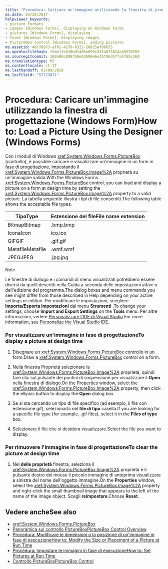 ```yaml
---
title: "Procedura: Caricare un'immagine utilizzando la finestra di progettazione (Windows Form)"
ms.date: 03/30/2017
helpviewer_keywords:
- picture formats
- images [Windows Forms], displaying on Windows Forms
- pictures [Windows Forms], displaying
- forms [Windows Forms], displaying images
- PictureBox control [Windows Forms], adding pictures
ms.assetid: 4dc7b973-afb1-4276-8322-20825af96655
ms.openlocfilehash: febe1fc616bd1405e699c03fa673814a45976769
ms.sourcegitcommit: 160a88c8087b0e63606e6e35f9bd57fa5f69c168
ms.translationtype: MT
ms.contentlocale: it-IT
ms.lasthandoff: 03/09/2019
ms.locfileid: "57723071"
---
```

# <a name="how-to-load-a-picture-using-the-designer-windows-forms"></a><span data-ttu-id="f057a-102">Procedura: Caricare un'immagine utilizzando la finestra di progettazione (Windows Form)</span><span class="sxs-lookup"><span data-stu-id="f057a-102">How to: Load a Picture Using the Designer (Windows Forms)</span></span>
<span data-ttu-id="f057a-103">Con i moduli di Windows <xref:System.Windows.Forms.PictureBox> (controllo), è possibile caricare e visualizzare un'immagine in un form in fase di progettazione, impostando il <xref:System.Windows.Forms.PictureBox.Image%2A> proprietà su un'immagine valida.</span><span class="sxs-lookup"><span data-stu-id="f057a-103">With the Windows Forms <xref:System.Windows.Forms.PictureBox> control, you can load and display a picture on a form at design time by setting the <xref:System.Windows.Forms.PictureBox.Image%2A> property to a valid picture.</span></span> <span data-ttu-id="f057a-104">La tabella seguente illustra i tipi di file consentiti.</span><span class="sxs-lookup"><span data-stu-id="f057a-104">The following table shows the acceptable file types.</span></span>  
  
|<span data-ttu-id="f057a-105">Tipo</span><span class="sxs-lookup"><span data-stu-id="f057a-105">Type</span></span>|<span data-ttu-id="f057a-106">Estensione del file</span><span class="sxs-lookup"><span data-stu-id="f057a-106">File name extension</span></span>|  
|----------|-------------------------|  
|<span data-ttu-id="f057a-107">Bitmap</span><span class="sxs-lookup"><span data-stu-id="f057a-107">Bitmap</span></span>|<span data-ttu-id="f057a-108">.bmp</span><span class="sxs-lookup"><span data-stu-id="f057a-108">.bmp</span></span>|  
|<span data-ttu-id="f057a-109">Icona</span><span class="sxs-lookup"><span data-stu-id="f057a-109">Icon</span></span>|<span data-ttu-id="f057a-110">ico</span><span class="sxs-lookup"><span data-stu-id="f057a-110">.ico</span></span>|  
|<span data-ttu-id="f057a-111">GIF</span><span class="sxs-lookup"><span data-stu-id="f057a-111">GIF</span></span>|<span data-ttu-id="f057a-112">.gif</span><span class="sxs-lookup"><span data-stu-id="f057a-112">.gif</span></span>|  
|<span data-ttu-id="f057a-113">Metafile</span><span class="sxs-lookup"><span data-stu-id="f057a-113">Metafile</span></span>|<span data-ttu-id="f057a-114">.wmf</span><span class="sxs-lookup"><span data-stu-id="f057a-114">.wmf</span></span>|  
|<span data-ttu-id="f057a-115">JPEG</span><span class="sxs-lookup"><span data-stu-id="f057a-115">JPEG</span></span>|<span data-ttu-id="f057a-116">.jpg</span><span class="sxs-lookup"><span data-stu-id="f057a-116">.jpg</span></span>|  
  
> [!NOTE]
>  <span data-ttu-id="f057a-117">Le finestre di dialogo e i comandi di menu visualizzati potrebbero essere diversi da quelli descritti nella Guida a seconda delle impostazioni attive o dell'edizione del programma.</span><span class="sxs-lookup"><span data-stu-id="f057a-117">The dialog boxes and menu commands you see might differ from those described in Help depending on your active settings or edition.</span></span> <span data-ttu-id="f057a-118">Per modificare le impostazioni, scegliere **Importa/Esporta impostazioni** dal menu **Strumenti** .</span><span class="sxs-lookup"><span data-stu-id="f057a-118">To change your settings, choose **Import and Export Settings** on the **Tools** menu.</span></span> <span data-ttu-id="f057a-119">Per altre informazioni, vedere [Personalizzare l'IDE di Visual Studio](/visualstudio/ide/personalizing-the-visual-studio-ide).</span><span class="sxs-lookup"><span data-stu-id="f057a-119">For more information, see [Personalize the Visual Studio IDE](/visualstudio/ide/personalizing-the-visual-studio-ide).</span></span>  
  
### <a name="to-display-a-picture-at-design-time"></a><span data-ttu-id="f057a-120">Per visualizzare un'immagine in fase di progettazione</span><span class="sxs-lookup"><span data-stu-id="f057a-120">To display a picture at design time</span></span>  
  
1.  <span data-ttu-id="f057a-121">Disegnare un <xref:System.Windows.Forms.PictureBox> controllo in un form.</span><span class="sxs-lookup"><span data-stu-id="f057a-121">Draw a <xref:System.Windows.Forms.PictureBox> control on a form.</span></span>  
  
2.  <span data-ttu-id="f057a-122">Nella finestra Proprietà selezionare la <xref:System.Windows.Forms.PictureBox.Image%2A> proprietà, quindi fare clic sul pulsante dei puntini di sospensione per visualizzare il **Open** nella finestra di dialogo.</span><span class="sxs-lookup"><span data-stu-id="f057a-122">On the Properties window, select the <xref:System.Windows.Forms.PictureBox.Image%2A> property, then click the ellipsis button to display the **Open** dialog box.</span></span>  
  
3.  <span data-ttu-id="f057a-123">Se si sta cercando un tipo di file specifico (ad esempio, il file con estensione gif), selezionarla nel **file di tipo** casella.</span><span class="sxs-lookup"><span data-stu-id="f057a-123">If you are looking for a specific file type (for example, .gif files), select it in the **Files of type** box.</span></span>  
  
4.  <span data-ttu-id="f057a-124">Selezionare il file che si desidera visualizzare.</span><span class="sxs-lookup"><span data-stu-id="f057a-124">Select the file you want to display.</span></span>  
  
### <a name="to-clear-the-picture-at-design-time"></a><span data-ttu-id="f057a-125">Per rimuovere l'immagine in fase di progettazione</span><span class="sxs-lookup"><span data-stu-id="f057a-125">To clear the picture at design time</span></span>  
  
1.  <span data-ttu-id="f057a-126">Nel **delle proprietà** finestra, seleziona il <xref:System.Windows.Forms.PictureBox.Image%2A> proprietà e il pulsante destro del mouse il piccolo immagine di anteprima visualizzata a sinistra del nome dell'oggetto immagine.</span><span class="sxs-lookup"><span data-stu-id="f057a-126">On the **Properties** window, select the <xref:System.Windows.Forms.PictureBox.Image%2A> property and right-click the small thumbnail image that appears to the left of the name of the image object.</span></span> <span data-ttu-id="f057a-127">Scegli **reimpostare**.</span><span class="sxs-lookup"><span data-stu-id="f057a-127">Choose **Reset**.</span></span>  
  
## <a name="see-also"></a><span data-ttu-id="f057a-128">Vedere anche</span><span class="sxs-lookup"><span data-stu-id="f057a-128">See also</span></span>
- <xref:System.Windows.Forms.PictureBox>
- [<span data-ttu-id="f057a-129">Panoramica sul controllo PictureBox</span><span class="sxs-lookup"><span data-stu-id="f057a-129">PictureBox Control Overview</span></span>](picturebox-control-overview-windows-forms.md)
- [<span data-ttu-id="f057a-130">Procedura: Modificare le dimensioni o la posizione di un'immagine in fase di esecuzione</span><span class="sxs-lookup"><span data-stu-id="f057a-130">How to: Modify the Size or Placement of a Picture at Run Time</span></span>](how-to-modify-the-size-or-placement-of-a-picture-at-run-time-windows-forms.md)
- [<span data-ttu-id="f057a-131">Procedura: Impostare le immagini in fase di esecuzione</span><span class="sxs-lookup"><span data-stu-id="f057a-131">How to: Set Pictures at Run Time</span></span>](how-to-set-pictures-at-run-time-windows-forms.md)
- [<span data-ttu-id="f057a-132">Controllo PictureBox</span><span class="sxs-lookup"><span data-stu-id="f057a-132">PictureBox Control</span></span>](picturebox-control-windows-forms.md)
